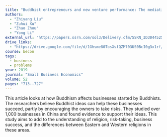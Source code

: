 ```yaml
---
title: "Buddhist entrepreneurs and new venture performance: The mediating role of entrepreneurial risk-taking"
authors:
  - "Zhiyang Liu"
  - "Zuhui Xu"
  - "Zhao Zhou"
  - "Yong Li"
external_url: "https://papers.ssrn.com/sol3/Delivery.cfm/SSRN_ID3044525_code651404.pdf?abstractid=3044525&mirid=1"
drive_links:
  - "https://drive.google.com/file/d/1Ghsme80TosXsfQZM703US0BcI0g3x1rf/view?usp=drive_link"
course: becon
tags:
  - business
  - problems
year: 2019
journal: "Small Business Economics"
volume: 52
pages: "713--727"
---
```


This article looks at how Buddhism affects businesses started by Buddhists. The researchers believe Buddhist ideas can help these businesses succeed, partly by encouraging the owners to take risks. They studied over 1,000 businesses in China and found evidence to support their ideas. This study aims to add to the understanding of religion, risk-taking, business success, and the differences between Eastern and Western religions in these areas.
